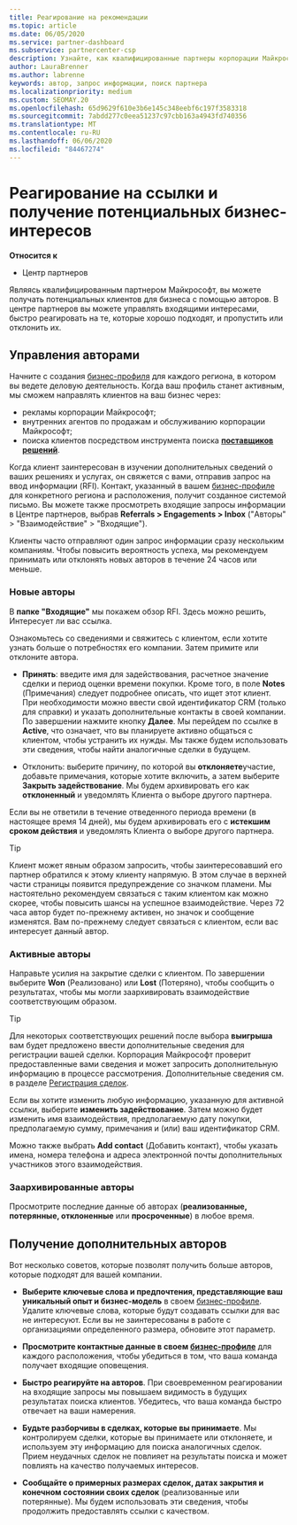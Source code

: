 ```yaml
---
title: Реагирование на рекомендации
ms.topic: article
ms.date: 06/05/2020
ms.service: partner-dashboard
ms.subservice: partnercenter-csp
description: Узнайте, как квалифицированные партнеры корпорации Майкрософт могут реагировать на ссылки, управлять новыми, существующими и архивными ссылками, а также получать дополнительные ссылки в будущем.
author: LauraBrenner
ms.author: labrenne
keywords: автор, запрос информации, поиск партнера
ms.localizationpriority: medium
ms.custom: SEOMAY.20
ms.openlocfilehash: 65d9629f610e3b6e145c348eebf6c197f3583318
ms.sourcegitcommit: 7abdd277c0eea51237c97cbb163a4943fd740356
ms.translationtype: MT
ms.contentlocale: ru-RU
ms.lasthandoff: 06/06/2020
ms.locfileid: "84467274"
---
```

# <a name="respond-to-referrals-and-get-potential-business-leads"></a>Реагирование на ссылки и получение потенциальных бизнес-интересов

**Относится к**

- Центр партнеров

Являясь квалифицированным партнером Майкрософт, вы можете получать потенциальных клиентов для бизнеса с помощью авторов. В центре партнеров вы можете управлять входящими интересами, быстро реагировать на те, которые хорошо подходят, и пропустить или отклонить их. 

## <a name="referral-management"></a>Управления авторами

Начните с создания [бизнес-профиля](create-a-marketing-profile.md) для каждого региона, в котором вы ведете деловую деятельность. Когда ваш профиль станет активным, мы сможем направлять клиентов на ваш бизнес через:

- рекламы корпорации Майкрософт;
- внутренних агентов по продажам и обслуживанию корпорации Майкрософт;
- поиска клиентов посредством инструмента поиска **[поставщиков решений](https://www.microsoft.com/solution-providers/home)**.

Когда клиент заинтересован в изучении дополнительных сведений о ваших решениях и услугах, он свяжется с вами, отправив запрос на ввод информации (RFI). Контакт, указанный в вашем [бизнес-профиле](create-a-marketing-profile.md) для конкретного региона и расположения, получит созданное системой письмо. Вы можете также просмотреть входящие запросы информации в Центре партнеров, выбрав **Referrals > Engagements > Inbox** ("Авторы" > "Взаимодействие" > "Входящие").

Клиенты часто отправляют один запрос информации сразу нескольким компаниям. Чтобы повысить вероятность успеха, мы рекомендуем принимать или отклонять новых авторов в течение 24 часов или меньше.

### <a name="new-referrals"></a>Новые авторы

В **папке "Входящие"** мы покажем обзор RFI. Здесь можно решить, Интересует ли вас ссылка.

Ознакомьтесь со сведениями и свяжитесь с клиентом, если хотите узнать больше о потребностях его компании. Затем примите или отклоните автора.

- **Принять**: введите имя для задействования, расчетное значение сделки и период оценки времени покупки. Кроме того, в поле **Notes** (Примечания) следует подробнее описать, что ищет этот клиент. При необходимости можно ввести свой идентификатор CRM (только для справки) и указать дополнительные контакты в своей компании. По завершении нажмите кнопку **Далее**. Мы перейдем по ссылке в **Active**, что означает, что вы планируете активно общаться с клиентом, чтобы устранить их нужды. Мы также будем использовать эти сведения, чтобы найти аналогичные сделки в будущем.

- Отклонить: выберите причину, по которой вы **отклоняете**участие, добавьте примечания, которые хотите включить, а затем выберите **Закрыть задействование**. Мы будем архивировать его как **отклоненный** и уведомлять Клиента о выборе другого партнера.

Если вы не ответили в течение отведенного периода времени (в настоящее время 14 дней), мы будем архивировать его с **истекшим сроком действия** и уведомлять Клиента о выборе другого партнера.

> [!TIP]
> Клиент может явным образом запросить, чтобы заинтересовавший его партнер обратился к этому клиенту напрямую. В этом случае в верхней части страницы появится предупреждение со значком пламени. Мы настоятельно рекомендуем связаться с таким клиентом как можно скорее, чтобы повысить шансы на успешное взаимодействие. Через 72 часа автор будет по-прежнему активен, но значок и сообщение изменятся. Вам по-прежнему следует связаться с клиентом, если вас интересует данный автор.

### <a name="active-referrals"></a>Активные авторы

Направьте усилия на закрытие сделки с клиентом. По завершении выберите **Won** (Реализовано) или **Lost** (Потеряно), чтобы сообщить о результатах, чтобы мы могли заархивировать взаимодействие соответствующим образом.

> [!TIP]
> Для некоторых соответствующих решений после выбора **выигрыша** вам будет предложено ввести дополнительные сведения для регистрации вашей сделки. Корпорация Майкрософт проверит предоставленные вами сведения и может запросить дополнительную информацию в процессе рассмотрения. Дополнительные сведения см. в разделе [Регистрация сделок](register-deals.md).

Если вы хотите изменить любую информацию, указанную для активной ссылки, выберите **изменить задействование**. Затем можно будет изменить имя взаимодействия, предполагаемую дату покупки, предполагаемую сумму, примечания и (или) ваш идентификатор CRM.

Можно также выбрать **Add contact** (Добавить контакт), чтобы указать имена, номера телефона и адреса электронной почты дополнительных участников этого взаимодействия.


### <a name="archived-referrals"></a>Заархивированные авторы

Просмотрите последние данные об авторах (**реализованные, потерянные, отклоненные** или **просроченные**) в любое время. 

## <a name="getting-more-referrals"></a>Получение дополнительных авторов

Вот несколько советов, которые позволят получить больше авторов, которые подходят для вашей компании.

- **Выберите ключевые слова и предпочтения, представляющие ваш уникальный опыт и бизнес-модель** в своем [бизнес-профиле](create-a-marketing-profile.md). Удалите ключевые слова, которые будут создавать ссылки для вас не интересуют. Если вы не заинтересованы в работе с организациями определенного размера, обновите этот параметр.

- **Просмотрите контактные данные в своем [бизнес-профиле](create-a-marketing-profile.md)** для каждого расположения, чтобы убедиться в том, что ваша команда получает входящие оповещения.

- **Быстро реагируйте на авторов**. При своевременном реагировании на входящие запросы мы повышаем видимость в будущих результатах поиска клиентов. Убедитесь, что ваша команда быстро отвечает на ваши намерения.

- **Будьте разборчивы в сделках, которые вы принимаете**. Мы контролируем сделки, которые вы принимаете или отклоняете, и используем эту информацию для поиска аналогичных сделок. Прием неудачных сделок не повлияет на результаты поиска и может повлиять на качество получаемых интересов.

- **Сообщайте о примерных размерах сделок, датах закрытия и конечном состоянии своих сделок** (реализованные или потерянные). Мы будем использовать эти сведения, чтобы продолжить предоставлять ссылки с качеством.
